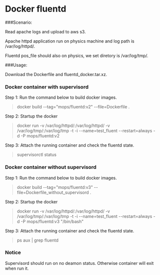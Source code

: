 # Docker fluentd
###Scenario:

Read apache logs and upload to aws s3.

Apache httpd application run on physics machine and log path is /var/log/httpd/.

Fluentd pos_file should also on physics, we set diretory is /var/log/tmp/.

###Usage:

Download the Dockerfile and fluentd_docker.tar.xz.

### Docker container with supervisord

Step 1: Run the command below to build docker images.
> docker build --tag="mops/fluentd:v2" --file=Dockerfile .

Step 2: Startup the docker
> docker run -v /var/log/httpd/:/var/log/httpd/ -v /var/log/tmp/:/var/log/tmp -t -i --name=test_fluent --restart=always -d -P mops/fluentd:v2

Step 3: Attach the running container and check the fluentd state.
> supervisorctl status

### Docker container without supervisord
Step 1: Run the command below to build docker images.
> docker build --tag="mops/fluentd:v3" --file=Dockerfile_without_supervisord .

Step 2: Startup the docker
> docker run -v /var/log/httpd/:/var/log/httpd/ -v /var/log/tmp/:/var/log/tmp -t -i --name=test_fluent --restart=always -d -P mops/fluentd:v3 "/bin/bash"

Step 3: Attach the running container and check the fluentd state.
> ps aux | grep fluentd

### Notice
Supervisord should run on no deamon status. Otherwise container will exit when run it.
